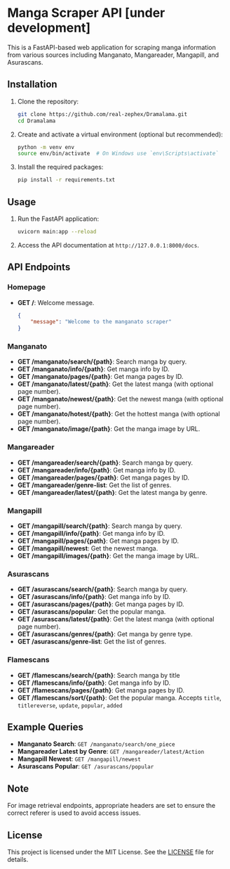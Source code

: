 # Manga Scraper API [under development]

This is a FastAPI-based web application for scraping manga information from various sources including Manganato, Mangareader, Mangapill, and Asurascans.

## Installation

1. Clone the repository:
    ```bash
    git clone https://github.com/real-zephex/Dramalama.git
    cd Dramalama
    ```

2. Create and activate a virtual environment (optional but recommended):
    ```bash
    python -m venv env
    source env/bin/activate  # On Windows use `env\Scripts\activate`
    ```

3. Install the required packages:
    ```bash
    pip install -r requirements.txt
    ```

## Usage

1. Run the FastAPI application:
    ```bash
    uvicorn main:app --reload
    ```

2. Access the API documentation at `http://127.0.0.1:8000/docs`.

## API Endpoints

### Homepage
- **GET /**: Welcome message.
  ```json
  {
      "message": "Welcome to the manganato scraper"
  }

### Manganato
- **GET /manganato/search/{path}**: Search manga by query.
- **GET /manganato/info/{path}**: Get manga info by ID.
- **GET /manganato/pages/{path}**: Get manga pages by ID.
- **GET /manganato/latest/{path}**: Get the latest manga (with optional page number).
- **GET /manganato/newest/{path}**: Get the newest manga (with optional page number).
- **GET /manganato/hotest/{path}**: Get the hottest manga (with optional page number).
- **GET /manganato/image/{path}**: Get the manga image by URL.

### Mangareader
- **GET /mangareader/search/{path}**: Search manga by query.
- **GET /mangareader/info/{path}**: Get manga info by ID.
- **GET /mangareader/pages/{path}**: Get manga pages by ID.
- **GET /mangareader/genre-list**: Get the list of genres.
- **GET /mangareader/latest/{path}**: Get the latest manga by genre.

### Mangapill
- **GET /mangapill/search/{path}**: Search manga by query.
- **GET /mangapill/info/{path}**: Get manga info by ID.
- **GET /mangapill/pages/{path}**: Get manga pages by ID.
- **GET /mangapill/newest**: Get the newest manga.
- **GET /mangapill/images/{path}**: Get the manga image by URL.

### Asurascans
- **GET /asurascans/search/{path}**: Search manga by query.
- **GET /asurascans/info/{path}**: Get manga info by ID.
- **GET /asurascans/pages/{path}**: Get manga pages by ID.
- **GET /asurascans/popular**: Get the popular manga.
- **GET /asurascans/latest/{path}**: Get the latest manga (with optional page number).
- **GET /asurascans/genres/{path}**: Get manga by genre type.
- **GET /asurascans/genre-list**: Get the list of genres.

### Flamescans
- **GET /flamescans/search/{path}**: Search manga by title
- **GET /flamescans/info/{path}**: Get manga info by ID.
- **GET /flamescans/pages/{path}**: Get manga pages by ID.
- **GET /flamescans/sort/{path}**: Get the popular manga. Accepts `title`, `titlereverse`, `update`, `popular`, `added`

## Example Queries

- **Manganato Search**: `GET /manganato/search/one_piece`
- **Mangareader Latest by Genre**: `GET /mangareader/latest/Action`
- **Mangapill Newest**: `GET /mangapill/newest`
- **Asurascans Popular**: `GET /asurascans/popular`

## Note
For image retrieval endpoints, appropriate headers are set to ensure the correct referer is used to avoid access issues.

## License
This project is licensed under the MIT License. See the [LICENSE](LICENSE) file for details.
